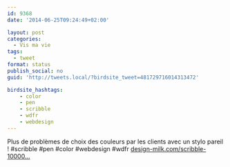 ```yaml
---
id: 9368
date: '2014-06-25T09:24:49+02:00'

layout: post
categories:
  - Vis ma vie
tags:
  - tweet
format: status
publish_social: no
guid: 'http://tweets.local/?birdsite_tweet=481729716014313472'

birdsite_hashtags:
    - color
    - pen
    - scribble
    - wdfr
    - webdesign
---
```


Plus de problèmes de choix des couleurs par les clients avec un stylo pareil ! #scribble #pen #color #webdesign #wdfr [design-milk.com/scribble-10000…](http://design-milk.com/scribble-100000-ink-colors-in-one-pen/)